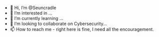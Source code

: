 - 👋 Hi, I’m @Seuncradle
- 👀 I’m interested in ...
- 🌱 I’m currently learning ...
- 💞️ I’m looking to collaborate on Cybersecurity...
- 📫 How to reach me - right here is fine, I need all the encouragement.

<!---
Seuncradle/Seuncradle is a ✨ special ✨ repository because its `README.md` (this file) appears on your GitHub profile.
You can click the Preview link to take a look at your changes.
--->
